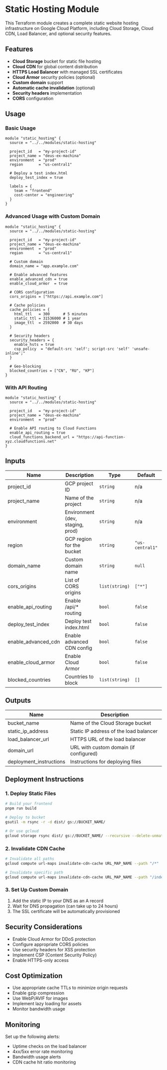 # Static Hosting Module

This Terraform module creates a complete static website hosting infrastructure on Google Cloud Platform, including Cloud Storage, Cloud CDN, Load Balancer, and optional security features.

## Features

- **Cloud Storage** bucket for static file hosting
- **Cloud CDN** for global content distribution
- **HTTPS Load Balancer** with managed SSL certificates
- **Cloud Armor** security policies (optional)
- **Custom domain** support
- **Automatic cache invalidation** (optional)
- **Security headers** implementation
- **CORS** configuration

## Usage

### Basic Usage

```hcl
module "static_hosting" {
  source = "../../modules/static-hosting"
  
  project_id   = "my-project-id"
  project_name = "deus-ex-machina"
  environment  = "prod"
  region       = "us-central1"
  
  # Deploy a test index.html
  deploy_test_index = true
  
  labels = {
    team = "frontend"
    cost-center = "engineering"
  }
}
```

### Advanced Usage with Custom Domain

```hcl
module "static_hosting" {
  source = "../../modules/static-hosting"
  
  project_id   = "my-project-id"
  project_name = "deus-ex-machina"
  environment  = "prod"
  region       = "us-central1"
  
  # Custom domain
  domain_name = "app.example.com"
  
  # Enable advanced features
  enable_advanced_cdn = true
  enable_cloud_armor  = true
  
  # CORS configuration
  cors_origins = ["https://api.example.com"]
  
  # Cache policies
  cache_policies = {
    html_ttl   = 300      # 5 minutes
    static_ttl = 31536000 # 1 year
    image_ttl  = 2592000  # 30 days
  }
  
  # Security headers
  security_headers = {
    enable_hsts = true
    csp_policy  = "default-src 'self'; script-src 'self' 'unsafe-inline';"
  }
  
  # Geo-blocking
  blocked_countries = ["CN", "RU", "KP"]
}
```

### With API Routing

```hcl
module "static_hosting" {
  source = "../../modules/static-hosting"
  
  project_id   = "my-project-id"
  project_name = "deus-ex-machina"
  environment  = "prod"
  
  # Enable API routing to Cloud Functions
  enable_api_routing = true
  cloud_functions_backend_url = "https://api-function-xyz.cloudfunctions.net"
}
```

## Inputs

| Name | Description | Type | Default | Required |
|------|-------------|------|---------|----------|
| project_id | GCP project ID | `string` | n/a | yes |
| project_name | Name of the project | `string` | n/a | yes |
| environment | Environment (dev, staging, prod) | `string` | n/a | yes |
| region | GCP region for the bucket | `string` | `"us-central1"` | no |
| domain_name | Custom domain name | `string` | `null` | no |
| cors_origins | List of CORS origins | `list(string)` | `["*"]` | no |
| enable_api_routing | Enable /api/* routing | `bool` | `false` | no |
| deploy_test_index | Deploy test index.html | `bool` | `false` | no |
| enable_advanced_cdn | Enable advanced CDN config | `bool` | `false` | no |
| enable_cloud_armor | Enable Cloud Armor | `bool` | `false` | no |
| blocked_countries | Countries to block | `list(string)` | `[]` | no |

## Outputs

| Name | Description |
|------|-------------|
| bucket_name | Name of the Cloud Storage bucket |
| static_ip_address | Static IP address of the load balancer |
| load_balancer_url | HTTPS URL of the load balancer |
| domain_url | URL with custom domain (if configured) |
| deployment_instructions | Instructions for deploying files |

## Deployment Instructions

### 1. Deploy Static Files

```bash
# Build your frontend
pnpm run build

# Deploy to bucket
gsutil -m rsync -r -d dist/ gs://BUCKET_NAME/

# Or use gcloud
gcloud storage rsync dist/ gs://BUCKET_NAME/ --recursive --delete-unmatched-destination-objects
```

### 2. Invalidate CDN Cache

```bash
# Invalidate all paths
gcloud compute url-maps invalidate-cdn-cache URL_MAP_NAME --path "/*"

# Invalidate specific path
gcloud compute url-maps invalidate-cdn-cache URL_MAP_NAME --path "/index.html"
```

### 3. Set Up Custom Domain

1. Add the static IP to your DNS as an A record
2. Wait for DNS propagation (can take up to 24 hours)
3. The SSL certificate will be automatically provisioned

## Security Considerations

- Enable Cloud Armor for DDoS protection
- Configure appropriate CORS policies
- Use security headers for XSS protection
- Implement CSP (Content Security Policy)
- Enable HTTPS-only access

## Cost Optimization

- Use appropriate cache TTLs to minimize origin requests
- Enable gzip compression
- Use WebP/AVIF for images
- Implement lazy loading for assets
- Monitor bandwidth usage

## Monitoring

Set up the following alerts:
- Uptime checks on the load balancer
- 4xx/5xx error rate monitoring
- Bandwidth usage alerts
- CDN cache hit ratio monitoring